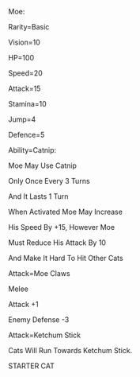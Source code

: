 Moe:

Rarity=Basic

Vision=10

HP=100

Speed=20

Attack=15

Stamina=10

Jump=4

Defence=5

Ability=Catnip:

Moe May Use Catnip

Only Once Every 3 Turns

And It Lasts 1 Turn

When Activated Moe May Increase 

His Speed By +15, However Moe

Must Reduce His Attack By 10

And Make It Hard To Hit Other Cats

Attack=Moe Claws

Melee

Attack +1

Enemy Defense -3

Attack=Ketchum Stick

Cats Will Run Towards Ketchum Stick.

STARTER CAT
